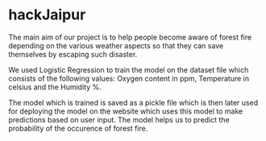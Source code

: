 # hackJaipur
The main aim of our project is to help people become aware of forest fire depending on the various weather aspects so that they can save themselves by escaping such disaster.

We used Logistic Regression to train the model on the dataset file which consists of the following values: Oxygen content in ppm, Temperature in celsius and the Humidity %.

The model which is trained is saved as a pickle file which is then later used for deploying the model on the website which uses this model to make predictions based on user input. The model helps us to predict the probability of the occurence of forest fire.
